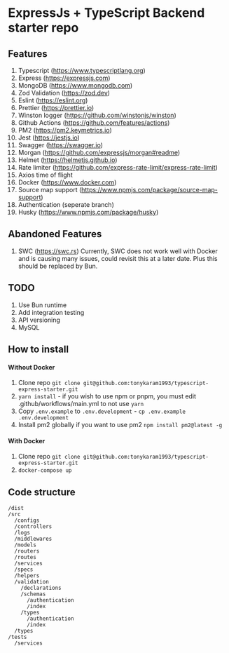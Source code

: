 # ExpressJs + TypeScript Backend starter repo

## Features

1. Typescript (https://www.typescriptlang.org)
1. Express (https://expressjs.com)
1. MongoDB (https://www.mongodb.com)
1. Zod Validation (https://zod.dev)
1. Eslint (https://eslint.org)
1. Prettier (https://prettier.io)
1. Winston logger (https://github.com/winstonjs/winston)
1. Github Actions (https://github.com/features/actions)
1. PM2 (https://pm2.keymetrics.io)
1. Jest (https://jestjs.io)
1. Swagger (https://swagger.io)
1. Morgan (https://github.com/expressjs/morgan#readme)
1. Helmet (https://helmetjs.github.io)
1. Rate limiter (https://github.com/express-rate-limit/express-rate-limit)
1. Axios time of flight
1. Docker (https://www.docker.com)
1. Source map support (https://www.npmjs.com/package/source-map-support)
1. Authentication (seperate branch)
1. Husky (https://www.npmjs.com/package/husky)

## Abandoned Features

1. SWC (https://swc.rs)
   Currently, SWC does not work well with Docker and is causing many issues, could revisit this at a later date. Plus this should be replaced by Bun.

## TODO

1. Use Bun runtime
1. Add integration testing
1. API versioning
1. MySQL

## How to install

#### Without Docker

1. Clone repo `git clone git@github.com:tonykaram1993/typescript-express-starter.git`
2. `yarn install` - if you wish to use npm or pnpm, you must edit .github/workflows/main.yml to not use `yarn`
3. Copy `.env.example` to `.env.development` - `cp .env.example .env.development`
4. Install pm2 globally if you want to use pm2 `npm install pm2@latest -g`

#### With Docker

1. Clone repo `git clone git@github.com:tonykaram1993/typescript-express-starter.git`
2. `docker-compose up`

## Code structure

```
/dist
/src
  /configs
  /controllers
  /logs
  /middlewares
  /models
  /routers
  /routes
  /services
  /specs
  /helpers
  /validation
    /declarations
    /schemas
      /authentication
      /index
    /types
      /authentication
      /index
  /types
/tests
  /services
```
